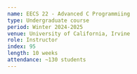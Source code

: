 ```yaml
---
name: EECS 22 - Advanced C Programmiing
type: Undergraduate course
period: Winter 2024-2025
venue: University of California, Irvine
role: Instructor
index: 95
length: 10 weeks
attendance: ~130 students
---
```


